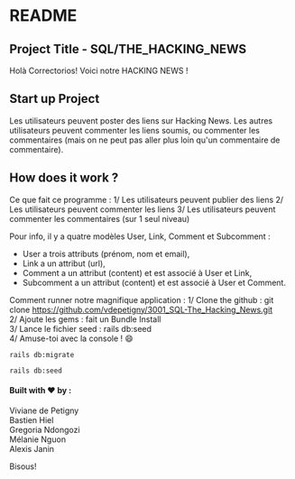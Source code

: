 # README


## Project Title - SQL/THE_HACKING_NEWS

Holà Correctorios! Voici notre HACKING NEWS !


## Start up Project 

Les utilisateurs peuvent poster des liens sur Hacking News. Les autres utilisateurs peuvent commenter les liens soumis, ou commenter les commentaires (mais on ne peut pas aller plus loin qu'un commentaire de commentaire).  

## How does it work ?

Ce que fait ce programme : 
1/ Les utilisateurs peuvent publier des liens
2/ Les utilisateurs peuvent commenter les liens
3/ Les utilisateurs peuvent commenter les commentaires (sur 1 seul niveau)

Pour info, il y a quatre modèles User, Link, Comment et Subcomment : 
* User a trois attributs (prénom, nom et email),
* Link a un attribut (url),
* Comment a un attribut (content) et est associé à User et Link,
* Subcomment a un attribut (content) et est associé à User et Comment.

Comment runner notre magnifique application :
1/ Clone the github : git clone https://github.com/vdepetigny/3001_SQL-The_Hacking_News.git  
2/ Ajoute les gems : fait un Bundle Install  
3/ Lance le fichier seed : rails db:seed  
4/ Amuse-toi avec la console ! :smile:  


```
rails db:migrate
```

```
rails db:seed
```

#### Built with :heart: by : 

Viviane de Petigny  
Bastien Hiel  
Gregoria Ndongozi  
Mélanie Nguon  
Alexis Janin  

Bisous!

